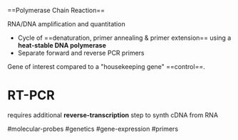 ==Polymerase Chain Reaction==

RNA/DNA amplification and quantitation

- Cycle of ==denaturation, primer annealing & primer extension== using a **heat-stable DNA polymerase**
- Separate forward and reverse PCR primers

Gene of interest compared to a "housekeeping gene" ==control==.

# RT-PCR

requires additional **reverse-transcription** step to synth cDNA from RNA

#molecular-probes #genetics #gene-expression #primers 